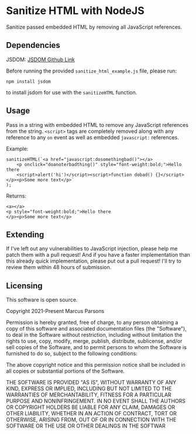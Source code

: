 # Sanitize HTML with NodeJS

Sanitize passed embedded HTML by removing all JavaScript references.

## Dependencies

JSDOM: [JSDOM Github Link](https://github.com/jsdom/jsdom)

Before running the provided `sanitize_html_example.js` file, please run:

```
npm install jsdom
```

to install jsdom for use with the `sanitizeHTML` function.

## Usage

Pass in a string with embedded HTML to remove any JavaScript references from the string.  `<script>` tags are completely removed along with any reference to any `on` event as well as embedded `javascript:` references. 

Example:

```
sanitizeHTML(`<a href="javascript:dosomethingbad()"></a>
	<p onclick="doanoterbadthing()" style="font-weight:bold;">Hello there 
	<script>alert('hi')</script><script>function dobad() {}</script></p><p>Some more text</p>`
);
```

Returns:

```
<a></a>
<p style="font-weight:bold;">Hello there 
</p><p>Some more text</p>
```

## Extending

If I've left out any vulnerabilities to JavaScript injection, please help me patch them with a pull request! And if you have a faster implementation than this already quick implementation, please put out a pull request! I'll try to review them within 48 hours of submission.

## Licensing

This software is open source.  

Copyright 2021-Present Marcus Parsons

Permission is hereby granted, free of charge, to any person obtaining a copy of this software and associated documentation files (the "Software"), to deal in the Software without restriction, including without limitation the rights to use, copy, modify, merge, publish, distribute, sublicense, and/or sell copies of the Software, and to permit persons to whom the Software is furnished to do so, subject to the following conditions:

The above copyright notice and this permission notice shall be included in all copies or substantial portions of the Software.

THE SOFTWARE IS PROVIDED "AS IS", WITHOUT WARRANTY OF ANY KIND, EXPRESS OR IMPLIED, INCLUDING BUT NOT LIMITED TO THE WARRANTIES OF MERCHANTABILITY, FITNESS FOR A PARTICULAR PURPOSE AND NONINFRINGEMENT. IN NO EVENT SHALL THE AUTHORS OR COPYRIGHT HOLDERS BE LIABLE FOR ANY CLAIM, DAMAGES OR OTHER LIABILITY, WHETHER IN AN ACTION OF CONTRACT, TORT OR OTHERWISE, ARISING FROM, OUT OF OR IN CONNECTION WITH THE SOFTWARE OR THE USE OR OTHER DEALINGS IN THE SOFTWAR